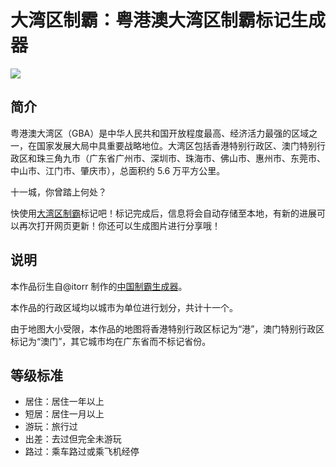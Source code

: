 # 大湾区制霸：粤港澳大湾区制霸标记生成器

[![](https://yusancky.github.io/images/GBA-ex/GBA-ex.jpg)](https://gba-ex.netlify.app/)

## 简介

粤港澳大湾区（GBA）是中华人民共和国开放程度最高、经济活力最强的区域之一，在国家发展大局中具重要战略地位。大湾区包括香港特别行政区、澳门特别行政区和珠三角九市（广东省广州市、深圳市、珠海市、佛山市、惠州市、东莞市、中山市、江门市、肇庆市），总面积约 $5.6$ 万平方公里。

十一城，你曾踏上何处？

快使用[大湾区制霸](https://gba-ex.netlify.app/)标记吧！标记完成后，信息将会自动存储至本地，有新的进展可以再次打开网页更新！你还可以生成图片进行分享哦！

## 说明

本作品衍生自@itorr 制作的[中国制霸生成器](https://github.com/itorr/china-ex)。

本作品的行政区域均以城市为单位进行划分，共计十一个。

由于地图大小受限，本作品的地图将香港特别行政区标记为“港”，澳门特别行政区标记为“澳门”，其它城市均在广东省而不标记省份。

## 等级标准

- 居住：居住一年以上
- 短居：居住一月以上
- 游玩：旅行过
- 出差：去过但完全未游玩
- 路过：乘车路过或乘飞机经停